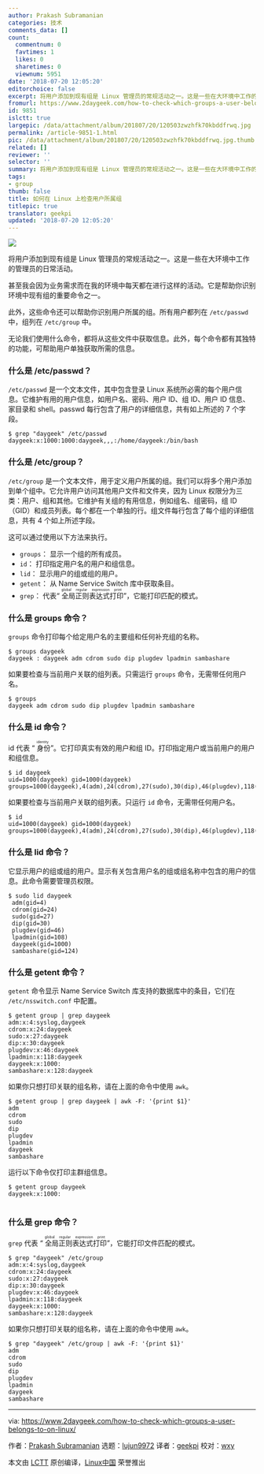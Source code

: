 ```yaml
---
author: Prakash Subramanian
categories: 技术
comments_data: []
count:
  commentnum: 0
  favtimes: 1
  likes: 0
  sharetimes: 0
  viewnum: 5951
date: '2018-07-20 12:05:20'
editorchoice: false
excerpt: 将用户添加到现有组是 Linux 管理员的常规活动之一。这是一些在大环境中工作的管理员的日常活动。
fromurl: https://www.2daygeek.com/how-to-check-which-groups-a-user-belongs-to-on-linux/
id: 9851
islctt: true
largepic: /data/attachment/album/201807/20/120503zwzhfk70kbddfrwq.jpg
permalink: /article-9851-1.html
pic: /data/attachment/album/201807/20/120503zwzhfk70kbddfrwq.jpg.thumb.jpg
related: []
reviewer: ''
selector: ''
summary: 将用户添加到现有组是 Linux 管理员的常规活动之一。这是一些在大环境中工作的管理员的日常活动。
tags:
- group
thumb: false
title: 如何在 Linux 上检查用户所属组
titlepic: true
translator: geekpi
updated: '2018-07-20 12:05:20'
---
```


![](/data/attachment/album/201807/20/120503zwzhfk70kbddfrwq.jpg)


将用户添加到现有组是 Linux 管理员的常规活动之一。这是一些在大环境中工作的管理员的日常活动。


甚至我会因为业务需求而在我的环境中每天都在进行这样的活动。它是帮助你识别环境中现有组的重要命令之一。


此外，这些命令还可以帮助你识别用户所属的组。所有用户都列在 `/etc/passwd` 中，组列在 `/etc/group` 中。


无论我们使用什么命令，都将从这些文件中获取信息。此外，每个命令都有其独特的功能，可帮助用户单独获取所需的信息。


### 什么是 /etc/passwd？


`/etc/passwd` 是一个文本文件，其中包含登录 Linux 系统所必需的每个用户信息。它维护有用的用户信息，如用户名、密码、用户 ID、组 ID、用户 ID 信息、家目录和 shell。passwd 每行包含了用户的详细信息，共有如上所述的 7 个字段。



```
$ grep "daygeek" /etc/passwd
daygeek:x:1000:1000:daygeek,,,:/home/daygeek:/bin/bash

```

### 什么是 /etc/group？


`/etc/group` 是一个文本文件，用于定义用户所属的组。我们可以将多个用户添加到单个组中。它允许用户访问其他用户文件和文件夹，因为 Linux 权限分为三类：用户、组和其他。它维护有关组的有用信息，例如组名、组密码，组 ID（GID）和成员列表。每个都在一个单独的行。组文件每行包含了每个组的详细信息，共有 4 个如上所述字段。


这可以通过使用以下方法来执行。


* `groups`： 显示一个组的所有成员。
* `id`： 打印指定用户名的用户和组信息。
* `lid`： 显示用户的组或组的用户。
* `getent`： 从 Name Service Switch 库中获取条目。
* `grep`： 代表“<ruby> 全局正则表达式打印 <rt>  global regular expression print </rt></ruby>”，它能打印匹配的模式。


### 什么是 groups 命令？


`groups` 命令打印每个给定用户名的主要组和任何补充组的名称。



```
$ groups daygeek
daygeek : daygeek adm cdrom sudo dip plugdev lpadmin sambashare

```

如果要检查与当前用户关联的组列表。只需运行 `groups` 命令，无需带任何用户名。



```
$ groups
daygeek adm cdrom sudo dip plugdev lpadmin sambashare

```

### 什么是 id 命令？


id 代表 “<ruby> 身份 <rt>  identity </rt></ruby>”。它打印真实有效的用户和组 ID。打印指定用户或当前用户的用户和组信息。



```
$ id daygeek
uid=1000(daygeek) gid=1000(daygeek) groups=1000(daygeek),4(adm),24(cdrom),27(sudo),30(dip),46(plugdev),118(lpadmin),128(sambashare)

```

如果要检查与当前用户关联的组列表。只运行 `id` 命令，无需带任何用户名。



```
$ id
uid=1000(daygeek) gid=1000(daygeek) groups=1000(daygeek),4(adm),24(cdrom),27(sudo),30(dip),46(plugdev),118(lpadmin),128(sambashare)

```

### 什么是 lid 命令？


它显示用户的组或组的用户。显示有关包含用户名的组或组名称中包含的用户的信息。此命令需要管理员权限。



```
$ sudo lid daygeek
 adm(gid=4)
 cdrom(gid=24)
 sudo(gid=27)
 dip(gid=30)
 plugdev(gid=46)
 lpadmin(gid=108)
 daygeek(gid=1000)
 sambashare(gid=124)

```

### 什么是 getent 命令？


`getent` 命令显示 Name Service Switch 库支持的数据库中的条目，它们在 `/etc/nsswitch.conf` 中配置。



```
$ getent group | grep daygeek
adm:x:4:syslog,daygeek
cdrom:x:24:daygeek
sudo:x:27:daygeek
dip:x:30:daygeek
plugdev:x:46:daygeek
lpadmin:x:118:daygeek
daygeek:x:1000:
sambashare:x:128:daygeek

```

如果你只想打印关联的组名称，请在上面的命令中使用 `awk`。



```
$ getent group | grep daygeek | awk -F: '{print $1}'
adm
cdrom
sudo
dip
plugdev
lpadmin
daygeek
sambashare

```

运行以下命令仅打印主群组信息。



```
$ getent group daygeek
daygeek:x:1000:


```

### 什么是 grep 命令？


`grep` 代表 “<ruby> 全局正则表达式打印 <rt>  global regular expression print </rt></ruby>”，它能打印文件匹配的模式。



```
$ grep "daygeek" /etc/group
adm:x:4:syslog,daygeek
cdrom:x:24:daygeek
sudo:x:27:daygeek
dip:x:30:daygeek
plugdev:x:46:daygeek
lpadmin:x:118:daygeek
daygeek:x:1000:
sambashare:x:128:daygeek

```

如果你只想打印关联的组名称，请在上面的命令中使用 `awk`。



```
$ grep "daygeek" /etc/group | awk -F: '{print $1}'
adm
cdrom
sudo
dip
plugdev
lpadmin
daygeek
sambashare

```



---


via: <https://www.2daygeek.com/how-to-check-which-groups-a-user-belongs-to-on-linux/>


作者：[Prakash Subramanian](https://www.2daygeek.com/author/prakash/) 选题：[lujun9972](https://github.com/lujun9972) 译者：[geekpi](https://github.com/geekpi) 校对：[wxy](https://github.com/wxy)


本文由 [LCTT](https://github.com/LCTT/TranslateProject) 原创编译，[Linux中国](https://linux.cn/) 荣誉推出
